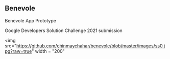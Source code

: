 ## Benevole
Benevole App Prototype 

Google Developers Solution Challenge 2021 submission

<img src="https://github.com/chinmaychahar/benevole/blob/master/images/ss0.jpg?raw=true" width = "200"

